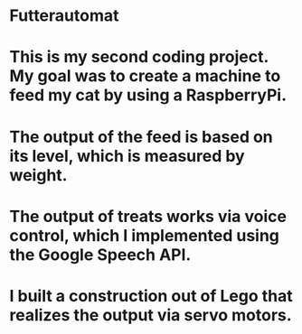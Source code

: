 # Futterautomat
# This is my second coding project. My goal was to create a machine to feed my cat by using a RaspberryPi.
# The output of the feed is based on its level, which is measured by weight. 
# The output of treats works via voice control, which I implemented using the Google Speech API. 
# I built a construction out of Lego that realizes the output via servo motors.
